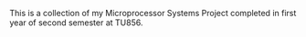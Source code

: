 This is a collection of my Microprocessor Systems Project completed in first year of second semester at TU856.
